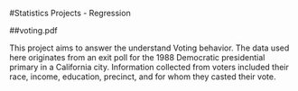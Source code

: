 #Statistics Projects - Regression

##voting.pdf

This project aims to answer the understand Voting behavior. The data used here originates from an exit poll for the 1988 Democratic presidential primary in a California city. Information collected from voters included their race, income, education, precinct, and for whom they casted their vote. 